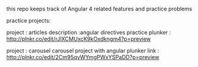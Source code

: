 this repo keeps track of Angular 4 related features and practice problems

practice projects:

project : articles
description :angular directives practice
plunker : http://plnkr.co/edit/rJlXCMUxcK9kOxdkngm4?p=preview

project : carousel
carousel project with angular
plunker link : http://plnkr.co/edit/2Cm95qvWYmgPWxYSPaDD?p=preview

